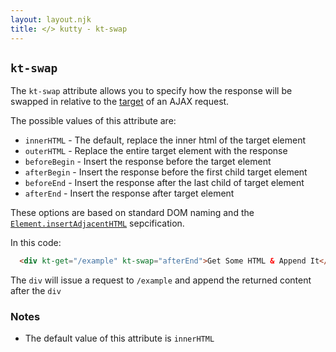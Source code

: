 ```yaml
---
layout: layout.njk
title: </> kutty - kt-swap
---
```


## `kt-swap`

The `kt-swap` attribute allows you to specify how the response will be swapped in relative to the
[target](/attributes/kt-target) of an AJAX request.

The possible values of this attribute are:

* `innerHTML` - The default, replace the inner html of the target element
* `outerHTML` - Replace the entire target element with the response
* `beforeBegin` - Insert the response before the target element
* `afterBegin` - Insert the response before the first child target element
* `beforeEnd` - Insert the response after the last child of target element
* `afterEnd` - Insert the response after target element

These options are based on standard DOM naming and the 
[`Element.insertAdjacentHTML`](https://developer.mozilla.org/en-US/docs/Web/API/Element/insertAdjacentHTML)
sepcification.

In this code:

```html
  <div kt-get="/example" kt-swap="afterEnd">Get Some HTML & Append It</div>
```

The `div` will issue a request to `/example` and append the returned content after the `div`

### Notes

* The default value of this attribute is `innerHTML`
